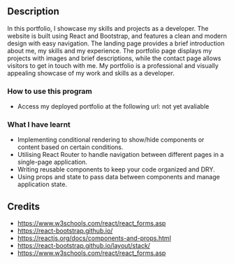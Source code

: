 ## Description 
In this portfolio, I showcase my skills and projects as a developer. The website is built using React and Bootstrap, and features a clean and modern design with easy navigation. The landing page provides a brief introduction about me, my skills and my experience. The portfolio page displays my projects with images and brief descriptions, while the contact page allows visitors to get in touch with me. My portfolio is a professional and visually appealing showcase of my work and skills as a developer.

### How to use this program 

* Access my deployed portfolio at the following url: not yet avaliable


### What I have learnt 

* Implementing conditional rendering to show/hide components or content based on certain conditions.
* Utilising React Router to handle navigation between different pages in a single-page application.
* Writing reusable components to keep your code organized and DRY.
* Using props and state to pass data between components and manage application state.

## Credits 
* https://www.w3schools.com/react/react_forms.asp
* https://react-bootstrap.github.io/
* https://reactjs.org/docs/components-and-props.html
* https://react-bootstrap.github.io/layout/stack/
* https://www.w3schools.com/react/react_forms.asp





